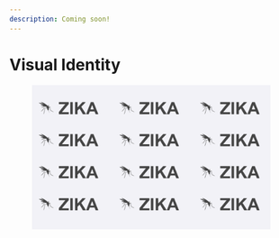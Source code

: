 ```yaml
---
description: Coming soon!
---
```


# Visual Identity

<figure><img src="../.gitbook/assets/Logo with symbol.png" alt=""><figcaption></figcaption></figure>
